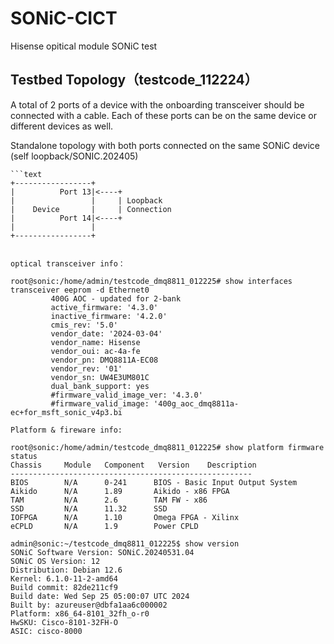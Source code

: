 # SONiC-CICT
Hisense opitical module SONiC test
## Testbed Topology（testcode_112224）

A total of 2 ports of a device with the onboarding transceiver should be connected with a cable. Each of these ports can be on the same device or different devices as well.

 Standalone topology with both ports connected on the same SONiC device (self loopback/SONIC.202405)

    ```text
    +-----------------+
    |          Port 13|<----+
    |                 |     | Loopback
    |    Device       |     | Connection
    |          Port 14|<----+
    |                 |
    +-----------------+
   ```

 optical transceiver info：

root@sonic:/home/admin/testcode_dmq8811_012225# show interfaces transceiver eeprom -d Ethernet0       
            400G AOC - updated for 2-bank
            active_firmware: '4.3.0'
            inactive_firmware: '4.2.0'
            cmis_rev: '5.0'
            vendor_date: '2024-03-04'
            vendor_name: Hisense
            vendor_oui: ac-4a-fe
            vendor_pn: DMQ8811A-EC08
            vendor_rev: '01'
            vendor_sn: UW4E3UM801C
            dual_bank_support: yes
            #firmware_valid_image_ver: '4.3.0'
            #firmware_valid_image: '400g_aoc_dmq8811a-ec+for_msft_sonic_v4p3.bi
   ```
  
```text
Platform & fireware info:

root@sonic:/home/admin/testcode_dmq8811_012225# show platform firmware status
Chassis     Module   Component   Version    Description
------------------------------------------------------
BIOS        N/A      0-241      BIOS - Basic Input Output System
Aikido      N/A      1.89       Aikido - x86 FPGA
TAM         N/A      2.6        TAM FW - x86
SSD         N/A      11.32      SSD
IOFPGA      N/A      1.10       Omega FPGA - Xilinx
eCPLD       N/A      1.9        Power CPLD

admin@sonic:~/testcode_dmq8811_012225$ show version
SONiC Software Version: SONiC.20240531.04
SONiC OS Version: 12
Distribution: Debian 12.6
Kernel: 6.1.0-11-2-amd64
Build commit: 82de211cf9
Build date: Wed Sep 25 05:00:07 UTC 2024
Built by: azureuser@dbfa1aa6c000002
Platform: x86_64-8101_32fh_o-r0
HwSKU: Cisco-8101-32FH-O
ASIC: cisco-8000
```


